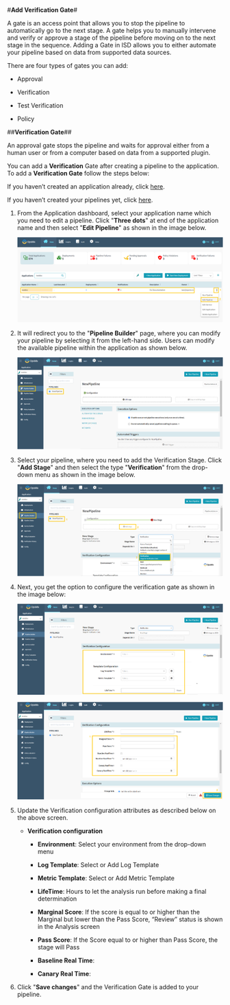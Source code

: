 #**Add Verification Gate**#

A gate is an access point that allows you to stop the pipeline to automatically go to the next stage. 
A gate helps you to manually intervene and verify or approve a stage of the pipeline before moving on 
to the next stage in the sequence. Adding a Gate in ISD allows you to either automate your pipeline based 
on data from supported data sources. 

There are four types of gates you can add:

* Approval
 
* Verification
 
* Test Verification
 
* Policy


##**Verification Gate**##

An approval gate stops the pipeline and waits for approval either from a human user or from a computer based on data from a supported plugin.

You can add a **Verification** Gate after creating a pipeline to the application. To add a **Verification Gate** follow the steps below:

If you haven’t created an application already,  click [here](https://docs.opsmx.com/user-guide/manage-application/create-an-application).

If you haven’t created your pipelines yet, click [here](https://docs.opsmx.com/user-guide/manage-pipelines/create-a-pipeline).


1. From the Application dashboard, select your application name which you need to edit a pipeline. Click "**Three dots**" at end of the application name and then select "**Edit Pipeline**" as shown in the image below.

	![Add_verification_gate1](./Add_verification_gate1.png)

2. It will redirect you to the "**Pipeline Builder**" page, where you can modify your pipeline by selecting it from the left-hand side. Users can modify the available pipeline within the application as shown below.

	![Add_verification_gate2](./Add_verification_gate2.png)

3. Select your pipeline, where you need to add the Verification Stage. Click "**Add Stage**" and then select the type "**Verification**" from the drop-down menu as shown in the image below.

	![Add_verification_gate3](./Add_verification_gate3.png)

4. Next, you get the option to configure the verification gate as shown in the image below:

	![Add_verification_gate4](./Add_verification_gate4.png)

	![Add_verification_gate5](./Add_verification_gate5.png)

5.  Update the Verification configuration attributes as described below on the above screen.

	* **Verification configuration**

		* **Environment**: Select your environment from the drop-down menu
 
		* **Log Template**: Select or Add Log Template
 
		* **Metric Template**: Select or Add Metric Template 

		* **LifeTime**: Hours to let the analysis run before making a final determination

		* **Marginal Score**: If the score is equal to or higher than the Marginal but lower than the Pass Score, “Review” status is shown in the Analysis screen

		* **Pass Score**: If the Score equal to or higher than Pass Score, the stage will Pass

		* **Baseline Real Time**:

		* **Canary Real Time**:

6. Click "**Save changes**" and the Verification Gate is added to your pipeline.




